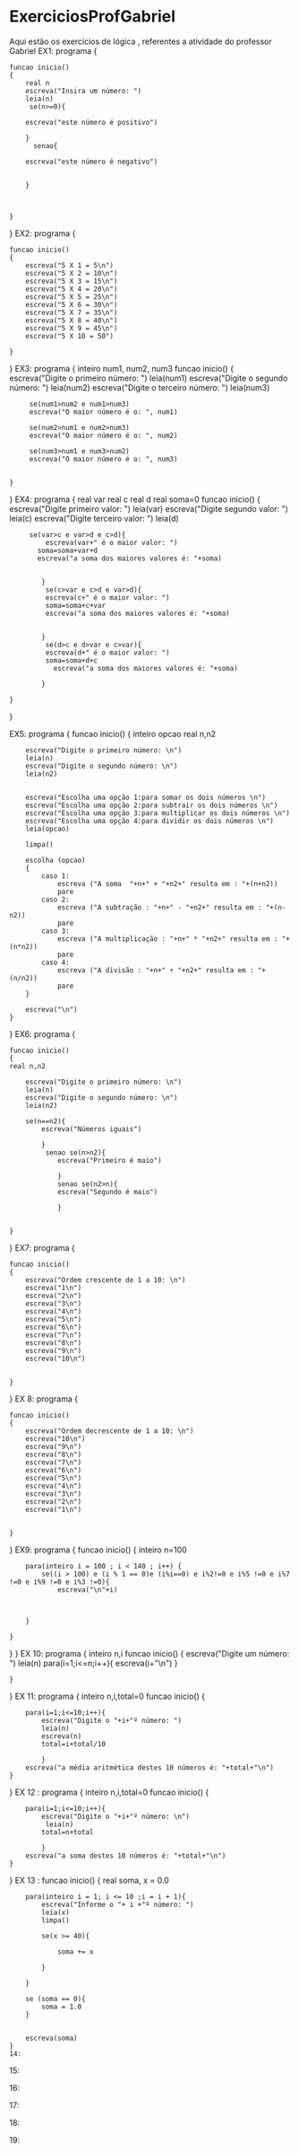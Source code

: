 # ExerciciosProfGabriel
Aqui estão os exercícios de lógica , referentes a atividade do professor Gabriel
EX1:
programa
{
	
	funcao inicio()
	{
		real n
		escreva("Insira um número: ")
		leia(n)
	     se(n>=0){
		
		escreva("este número é positivo")
		
		}
          senao{
     	
     	escreva("este número é negativo")
     	
     	
     	}


		
	}
}
EX2:
programa
{
	
	funcao inicio()
	{
		escreva("5 X 1 = 5\n")
		escreva("5 X 2 = 10\n")
		escreva("5 X 3 = 15\n")
		escreva("5 X 4 = 20\n")
		escreva("5 X 5 = 25\n")
		escreva("5 X 6 = 30\n")
		escreva("5 X 7 = 35\n")
		escreva("5 X 8 = 40\n")
		escreva("5 X 9 = 45\n")
		escreva("5 X 10 = 50")
	
	}
}
EX3:
programa
{
	inteiro num1, num2, num3
	funcao inicio()
	{
		escreva("Digite o primeiro número: ")
		leia(num1)
		escreva("Digite o segundo número: ")
		leia(num2)
		escreva("Digite o terceiro número: ")
		leia(num3)
		
		

		 se(num1>num2 e num1>num3)
		 escreva("O maior número é o: ", num1)

		 se(num2>num1 e num2>num3)
		 escreva("O maior número é o: ", num2)

		 se(num3>num1 e num3>num2)
		 escreva("O maior número é o: ", num3)

		 
	}
}
EX4:
programa
{
	real var
	real c
	real d
	real soma=0
	funcao inicio()
	{
		escreva("Digite primeiro valor: ")
		leia(var)
	     escreva("Digite segundo valor: ")
	     leia(c)
	     escreva("Digite terceiro valor: ")
	     leia(d)

	     se(var>c e var>d e c>d){
             escreva(var+" é o maior valor: ")
           soma=soma+var+d
           escreva("a soma dos maiores valores é: "+soma)

   
	     	}
	     	 se(c>var e c>d e var>d){
             escreva(c+" é o maior valor: ")
             soma=soma+c+var
             escreva("a soma dos maiores valores é: "+soma)


	     	}
	     	 se(d>c e d>var e c>var){
             escreva(d+" é o maior valor: ")
             soma=soma+d+c
               escreva("a soma dos maiores valores é: "+soma)

	     	}
	
	}
}

EX5:
programa
{
	funcao inicio()
	{
		inteiro opcao
		real n,n2
		
		escreva("Digite o primeiro número: \n")
		leia(n)
		escreva("Digite o segundo número: \n")
		leia(n2)
		

		escreva("Escolha uma opção 1:para somar os dois números \n")
		escreva("Escolha uma opção 2:para subtrair os dois números \n")
		escreva("Escolha uma opção 3:para multiplicar os dois números \n")
		escreva("Escolha uma opção 4:para dividir os dois números \n")
		leia(opcao)

		limpa()

		escolha (opcao)	
		{
			caso 1: 
		 		escreva ("A soma  "+n+" + "+n2+" resulta em : "+(n+n2))
		 		pare   
		 	caso 2: 
		 		escreva ("A subtração : "+n+" - "+n2+" resulta em : "+(n-n2))
		 		pare   
		 	caso 3: 
		 		escreva ("A multiplicação : "+n+" * "+n2+" resulta em : "+(n*n2))
		 		pare
		 	caso 4: 
		 		escreva ("A divisão : "+n+" ÷ "+n2+" resulta em : "+(n/n2))
		 		pare
		}

		escreva("\n")
	}
}
EX6:
programa
{
	
	funcao inicio()
	{
	real n,n2
		
		escreva("Digite o primeiro número: \n")
		leia(n)
		escreva("Digite o segundo número: \n")
		leia(n2)

		se(n==n2){
			escreva("Números iguais")
			
			}
			 senao se(n>n2){
			 	escreva("Primeiro é maio")
			 	
			 	}
			 	senao se(n2>n){
			 	escreva("Segundo é maio")
			 	
			 	}
			

	}
}
EX7:
programa
{
	
	funcao inicio()
	{
		escreva("Ordem crescente de 1 a 10: \n")
		escreva("1\n")
		escreva("2\n")
		escreva("3\n")
		escreva("4\n")
		escreva("5\n")
		escreva("6\n")
		escreva("7\n")
		escreva("8\n")
		escreva("9\n")
		escreva("10\n")


	}
}
EX 8:
programa
{
	
	funcao inicio()
	{
		escreva("Ordem decrescente de 1 a 10: \n")
		escreva("10\n")
		escreva("9\n")
		escreva("8\n")
		escreva("7\n")
		escreva("6\n")
		escreva("5\n")
		escreva("4\n")
		escreva("3\n")
		escreva("2\n")
		escreva("1\n")


	}
}
EX9:
programa {
    funcao inicio() {
        inteiro n=100




        para(inteiro i = 100 ; i < 140 ; i++) {
            se((i > 100) e (i % 1 == 0)e (i%i==0) e i%2!=0 e i%5 !=0 e i%7 !=0 e i%9 !=0 e i%3 !=0){
                escreva("\n"+i)

                
            
        }  
        
    }
}
}
EX 10:
programa
{
	inteiro n,i
	funcao inicio()
	{
		escreva("Digite um número: ")
		leia(n)
		para(i=1;i<=n;i++){
			escreva(i+"\n")
			}
		
	}
}
EX 11:
programa
{
	inteiro n,i,total=0
	funcao inicio()
	{
		
		para(i=1;i<=10;i++){
			escreva("Digite o "+i+"º número: ")
		    leia(n)
		    escreva(n)
			total=i+total/10
			
			}
		escreva("a média aritmética destes 10 números é: "+total+"\n")
	}
}
EX 12 :
programa
{
	inteiro n,i,total=0
	funcao inicio()
	{
		
		para(i=1;i<=10;i++){
			escreva("Digite o "+i+"º número: \n")
		     leia(n)
			total=n+total
			
			}
		escreva("a soma destes 10 números é: "+total+"\n")
	}
}
EX 13 :
funcao inicio()
    {
        real soma, x = 0.0
       
        para(inteiro i = 1; i <= 10 ;i = i + 1){
            escreva("Informe o "+ i +"º número: ")
            leia(x)
            limpa()

            se(x >= 40){

                soma += x
                
            }
                    
        }
        
        se (soma == 0){
            soma = 1.0
        }

        
        escreva(soma)
    }
    14:

15:

16:

17:

18:

19:

